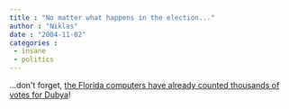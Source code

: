 ```yaml
---
title : "No matter what happens in the election..."
author : "Niklas"
date : "2004-11-02"
categories : 
 - insane
 - politics
---
```


...don't forget, [the Florida computers have already counted thousands of votes for Dubya](http://www.commondreams.org/headlines04/1028-02.htm)!
